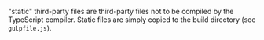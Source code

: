 "static" third-party files are third-party files not to be compiled by the TypeScript compiler.
Static files are simply copied to the build directory (see `gulpfile.js`).
